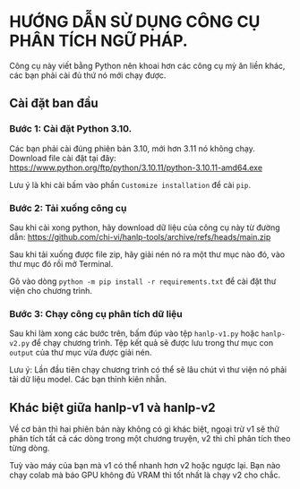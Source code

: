 # HƯỚNG DẪN SỬ DỤNG CÔNG CỤ PHÂN TÍCH NGỮ PHÁP.

Công cụ này viết bằng Python nên khoai hơn các công cụ mỳ ăn liền khác, các bạn phải cài đủ thứ nó mới chạy được.

## Cài đặt ban đầu

### Bước 1: Cài đặt Python 3.10.

Các bạn phải cài đúng phiên bản 3.10, mới hơn 3.11 nó không chạy.
Download file cài đặt tại đây: https://www.python.org/ftp/python/3.10.11/python-3.10.11-amd64.exe

Lưu ý là khi cài bấm vào phần `Customize installation` để cài `pip`.

### Bước 2: Tải xuống công cụ

Sau khi cài xong python, hãy download dữ liệu của công cụ này từ đường dẫn:
https://github.com/chi-vi/hanlp-tools/archive/refs/heads/main.zip

Sau khi tải xuống được file zip, hãy giải nén nó ra một thư mục nào đó, vào thư mục đó rồi mở Terminal.

Gõ vào dòng `python -m pip install -r requirements.txt` để cài đặt thư viện cho chương trình.

### Bước 3: Chạy công cụ phân tích dữ liệu

Sau khi làm xong các bước trên, bấm đúp vào tệp `hanlp-v1.py` hoặc `hanlp-v2.py` để chạy chương trình.
Tệp kết quả sẽ được lưu trong thư mục con `output` của thư mục vừa được giải nén.

Lưu ý: Lần đầu tiên chạy chương trình có thể sẽ lâu chút vì thư viện nó phải tải dữ liệu model. Các bạn thỉnh kiên nhẫn.

## Khác biệt giữa hanlp-v1 và hanlp-v2

Về cơ bản thì hai phiên bản này không có gì khác biệt, ngoại trừ v1 sẽ thử phân tích tất cả các dòng
trong một chương truyện, v2 thì chỉ phân tích theo từng dòng.

Tuỳ vào máy của bạn mà v1 có thể nhanh hơn v2 hoặc ngược lại.
Bạn nào chạy colab mà báo GPU không đủ VRAM thì tốt nhất là chạy v2 cho chắc.
